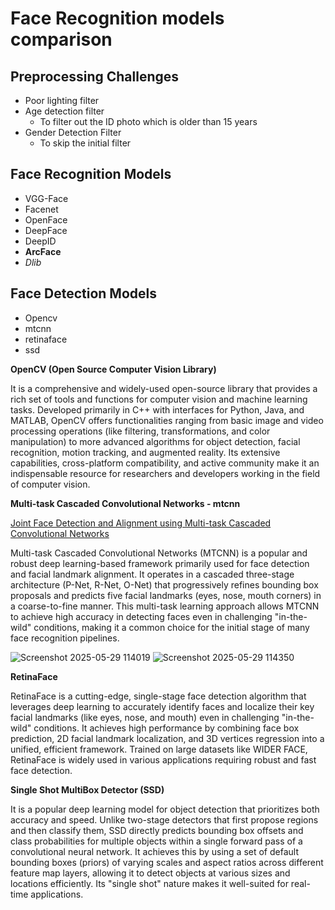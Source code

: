 # Face Recognition models comparison

## **Preprocessing Challenges**
- Poor lighting filter 
- Age detection filter
  - To filter out the ID photo which is older than 15 years
- Gender Detection Filter
  - To skip the initial filter


## **Face Recognition Models**
- VGG-Face
- Facenet
- OpenFace
- DeepFace
- DeepID
- **ArcFace**
- *Dlib*

## **Face Detection Models**
- Opencv
- mtcnn
- retinaface
- ssd

**OpenCV (Open Source Computer Vision Library)**

It is a comprehensive and widely-used open-source library that provides a rich set of tools and functions for computer vision and machine learning tasks. Developed primarily in C++ with interfaces for Python, Java, and MATLAB, OpenCV offers functionalities ranging from basic image and video processing operations (like filtering, transformations, and color manipulation) to more advanced algorithms for object detection, facial recognition, motion tracking, and augmented reality. Its extensive capabilities, cross-platform compatibility, and active community make it an indispensable resource for researchers and developers working in the field of computer vision.

**Multi-task Cascaded Convolutional Networks - mtcnn**

[Joint Face Detection and Alignment using Multi-task Cascaded Convolutional Networks](https://arxiv.org/pdf/1604.02878)

Multi-task Cascaded Convolutional Networks (MTCNN) is a popular and robust deep learning-based framework primarily used for face detection and facial landmark alignment. It operates in a cascaded three-stage architecture (P-Net, R-Net, O-Net) that progressively refines bounding box proposals and predicts five facial landmarks (eyes, nose, mouth corners) in a coarse-to-fine manner. This multi-task learning approach allows MTCNN to achieve high accuracy in detecting faces even in challenging "in-the-wild" conditions, making it a common choice for the initial stage of many face recognition pipelines.

![Screenshot 2025-05-29 114019](https://github.com/user-attachments/assets/cd127c28-8735-4dc4-9a6c-495f9e823a29)
![Screenshot 2025-05-29 114350](https://github.com/user-attachments/assets/1d7fb5e3-dd70-4979-a3e5-9214a9110988)

**RetinaFace**

RetinaFace is a cutting-edge, single-stage face detection algorithm that leverages deep learning to accurately identify faces and localize their key facial landmarks (like eyes, nose, and mouth) even in challenging "in-the-wild" conditions. It achieves high performance by combining face box prediction, 2D facial landmark localization, and 3D vertices regression into a unified, efficient framework. Trained on large datasets like WIDER FACE, RetinaFace is widely used in various applications requiring robust and fast face detection.

**Single Shot MultiBox Detector (SSD)**

It is a popular deep learning model for object detection that prioritizes both accuracy and speed. Unlike two-stage detectors that first propose regions and then classify them, SSD directly predicts bounding box offsets and class probabilities for multiple objects within a single forward pass of a convolutional neural network. It achieves this by using a set of default bounding boxes (priors) of varying scales and aspect ratios across different feature map layers, allowing it to detect objects at various sizes and locations efficiently. Its "single shot" nature makes it well-suited for real-time applications.
